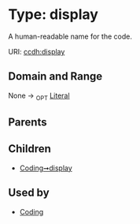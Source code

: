 
# Type: display


A human-readable name for the code.

URI: [ccdh:display](https://ccdh.example.org/ccdh/display)


## Domain and Range

None ->  <sub>OPT</sub> [Literal](types/Literal.md)

## Parents


## Children

 *  [Coding➞display](Coding_display.md)

## Used by

 * [Coding](Coding.md)
